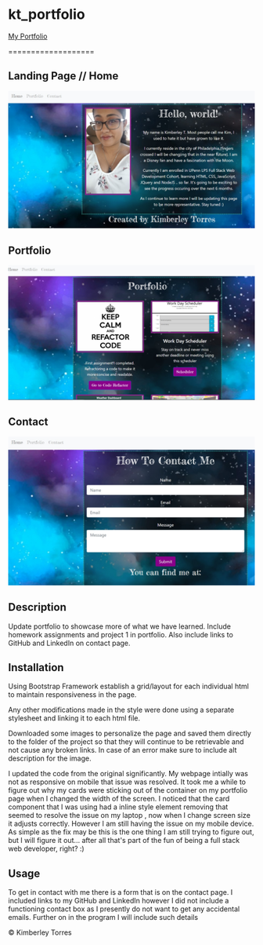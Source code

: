 # kt_portfolio

[My Portfolio](https://kim-tor.github.io/kt_portfolio/)

===================

## Landing Page // Home
![Home Screenshot](images/home.jpg)

## Portfolio
![Portfolio Screenshot](images/portfolio.jpg)

## Contact 
![Contact Screenshot](images/contact.jpg)
## Description

Update portfolio to showcase more of what we have learned. Include homework assignments and project 1 in portfolio. Also include links to GitHub and LinkedIn on contact page. 


## Installation

Using Bootstrap Framework establish a grid/layout for each individual html to maintain responsiveness in the page.

Any other modifications made in the style were done using a separate stylesheet and linking it to each html file. 

Downloaded some images to personalize the page and saved them directly to the folder of the project so that they will continue to be retrievable and not cause any broken links. In case of an error make sure to include alt description for the image.

I updated the code from the original significantly. My webpage intially was not as responsive on mobile that issue was resolved. It took me a while to figure out why my cards were sticking out of the container on my portfolio page when I changed the width of the screen. I noticed that the card component that I was using had a inline style element removing that seemed to resolve the issue on my laptop , now when I change screen size it adjusts correctly. However I am still having the issue on my mobile device. As simple as the fix may be this is the one thing I am still trying to figure out, but I will figure it out... after all that's part of the fun of being a full stack web developer, right? :)

## Usage

To get in contact with me there is a form that is on the contact page. I included links to my GitHub and LinkedIn however I did not include a functioning contact box as I presently do not want to get any accidental emails. Further on in the program I will include such details

© Kimberley Torres